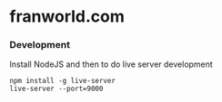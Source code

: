 # franworld.com

### Development
Install NodeJS and then to do live server development

```
npm install -g live-server
live-server --port=9000
```
